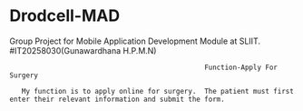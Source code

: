 # Drodcell-MAD
Group Project for Mobile Application Development Module at SLIIT.
#IT20258030(Gunawardhana H.P.M.N)
                                                    
                                                    
                                                    Function-Apply For Surgery
                                                    
       My function is to apply online for surgery.  The patient must first enter their relevant information and submit the form.

